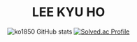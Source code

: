 <div align="center">

# LEE KYU HO   
 
 
![ko1850 GitHub stats](https://github-readme-stats.vercel.app/api?username=ko1850&show_icons=true&theme=radical)
[![Solved.ac Profile](http://mazassumnida.wtf/api/v2/generate_badge?boj=ko1850)](https://solved.ac/ko1850/)
  
</div>




